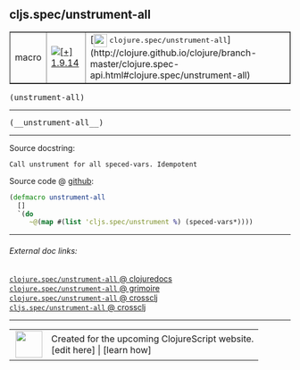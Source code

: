## cljs.spec/unstrument-all



 <table border="1">
<tr>
<td>macro</td>
<td><a href="https://github.com/cljsinfo/cljs-api-docs/tree/1.9.14"><img valign="middle" alt="[+] 1.9.14" title="Added in 1.9.14" src="https://img.shields.io/badge/+-1.9.14-lightgrey.svg"></a> </td>
<td>
[<img height="24px" valign="middle" src="http://i.imgur.com/1GjPKvB.png"> <samp>clojure.spec/unstrument-all</samp>](http://clojure.github.io/clojure/branch-master/clojure.spec-api.html#clojure.spec/unstrument-all)
</td>
</tr>
</table>

<samp>(unstrument-all)</samp><br>

---

 <samp>
(__unstrument-all__)<br>
</samp>

---





Source docstring:

```
Call unstrument for all speced-vars. Idempotent
```


Source code @ [github]():

```clj
(defmacro unstrument-all
  []
  `(do
     ~@(map #(list 'cljs.spec/unstrument %) (speced-vars*))))
```

<!--
Repo - tag - source tree - lines:

 <pre>

</pre>

-->

---



###### External doc links:

[`clojure.spec/unstrument-all` @ clojuredocs](http://clojuredocs.org/clojure.spec/unstrument-all)<br>
[`clojure.spec/unstrument-all` @ grimoire](http://conj.io/store/v1/org.clojure/clojure/1.7.0-beta3/clj/clojure.spec/unstrument-all/)<br>
[`clojure.spec/unstrument-all` @ crossclj](http://crossclj.info/fun/clojure.spec/unstrument-all.html)<br>
[`cljs.spec/unstrument-all` @ crossclj](http://crossclj.info/fun/cljs.spec/unstrument-all.html)<br>

---

 <table>
<tr><td>
<img valign="middle" align="right" width="48px" src="http://i.imgur.com/Hi20huC.png">
</td><td>
Created for the upcoming ClojureScript website.<br>
[edit here] | [learn how]
</td></tr></table>

[edit here]:https://github.com/cljsinfo/cljs-api-docs/blob/master/cljsdoc/cljs.spec/unstrument-all.cljsdoc
[learn how]:https://github.com/cljsinfo/cljs-api-docs/wiki/cljsdoc-files

<!--

This information was too distracting to show to readers, but I'll leave it
commented here since it is helpful to:

- pretty-print the data used to generate this document
- and show how to retrieve that data



The API data for this symbol:

```clj
{:ns "cljs.spec",
 :name "unstrument-all",
 :signature ["[]"],
 :name-encode "unstrument-all",
 :history [["+" "1.9.14"]],
 :type "macro",
 :clj-equiv {:full-name "clojure.spec/unstrument-all",
             :url "http://clojure.github.io/clojure/branch-master/clojure.spec-api.html#clojure.spec/unstrument-all"},
 :full-name-encode "cljs.spec/unstrument-all",
 :source {:code "(defmacro unstrument-all\n  []\n  `(do\n     ~@(map #(list 'cljs.spec/unstrument %) (speced-vars*))))",
          :title "Source code",
          :repo "clojurescript",
          :tag "r1.9.36",
          :filename "src/main/cljs/cljs/spec.cljc",
          :lines [419 423],
          :url "https://github.com/clojure/clojurescript/blob/r1.9.36/src/main/cljs/cljs/spec.cljc#L419-L423"},
 :usage ["(unstrument-all)"],
 :full-name "cljs.spec/unstrument-all",
 :docstring "Call unstrument for all speced-vars. Idempotent",
 :cljsdoc-url "https://github.com/cljsinfo/cljs-api-docs/blob/master/cljsdoc/cljs.spec/unstrument-all.cljsdoc"}

```

Retrieve the API data for this symbol:

```clj
;; from Clojure REPL
(require '[clojure.edn :as edn])
(-> (slurp "https://raw.githubusercontent.com/cljsinfo/cljs-api-docs/catalog/cljs-api.edn")
    (edn/read-string)
    (get-in [:symbols "cljs.spec/unstrument-all"]))
```

-->
